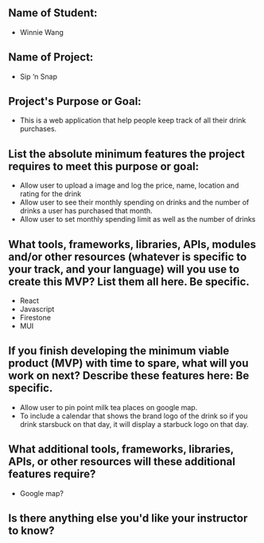 ## Name of Student: 
* Winnie Wang
## Name of Project: 
* Sip ‘n Snap
## Project's Purpose or Goal: 
* This is a web application that help people keep track of all their drink purchases. 
## List the absolute minimum features the project requires to meet this purpose or goal:
* Allow user to upload a image and log the price, name, location and rating for the drink
* Allow user to see their monthly spending on drinks and the number of drinks a user has purchased that month.
* Allow user to set monthly spending limit as well as the number of drinks
## What tools, frameworks, libraries, APIs, modules and/or other resources (whatever is specific to your track, and your language) will you use to create this MVP? List them all here. Be specific.
* React
* Javascript
* Firestone
* MUI
## If you finish developing the minimum viable product (MVP) with time to spare, what will you work on next? Describe these features here: Be specific.
* Allow user to pin point milk tea places on google map.
* To include a calendar that shows the brand logo of the drink so if you drink starsbuck on that day, it will display a starbuck logo on that day.
## What additional tools, frameworks, libraries, APIs, or other resources will these additional features require?
* Google map?
## Is there anything else you'd like your instructor to know?
